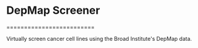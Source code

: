 # DepMap Screener
=========================

Virtually screen cancer cell lines using the Broad Institute's DepMap data.

